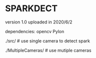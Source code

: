 # SPARKDECT
version 1.0 uploaded in 2020/6/2 

dependencies:
  opencv
  Pylon
  
./src/  # use single camera to detect spark

./MultipleCameras/ # use mutiple cameras 
